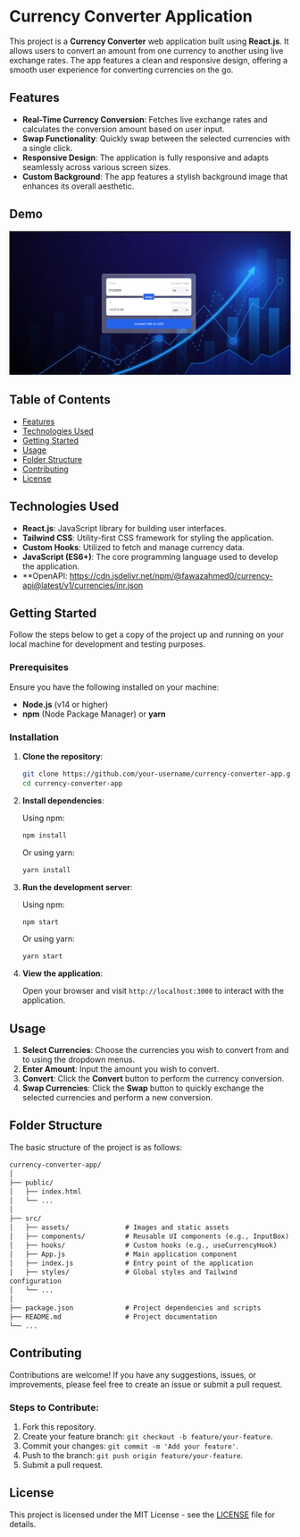  
# Currency Converter Application

This project is a **Currency Converter** web application built using **React.js**. It allows users to convert an amount from one currency to another using live exchange rates. The app features a clean and responsive design, offering a smooth user experience for converting currencies on the go.

## Features

- **Real-Time Currency Conversion**: Fetches live exchange rates and calculates the conversion amount based on user input.
- **Swap Functionality**: Quickly swap between the selected currencies with a single click.
- **Responsive Design**: The application is fully responsive and adapts seamlessly across various screen sizes.
- **Custom Background**: The app features a stylish background image that enhances its overall aesthetic.

## Demo

![App Preview](src/assets/image.png)

## Table of Contents

- [Features](#features)
- [Technologies Used](#technologies-used)
- [Getting Started](#getting-started)
- [Usage](#usage)
- [Folder Structure](#folder-structure)
- [Contributing](#contributing)
- [License](#license)

## Technologies Used

- **React.js**: JavaScript library for building user interfaces.
- **Tailwind CSS**: Utility-first CSS framework for styling the application.
- **Custom Hooks**: Utilized to fetch and manage currency data.
- **JavaScript (ES6+)**: The core programming language used to develop the application.
- **OpenAPI: https://cdn.jsdelivr.net/npm/@fawazahmed0/currency-api@latest/v1/currencies/inr.json

## Getting Started

Follow the steps below to get a copy of the project up and running on your local machine for development and testing purposes.

### Prerequisites

Ensure you have the following installed on your machine:
- **Node.js** (v14 or higher)
- **npm** (Node Package Manager) or **yarn**

### Installation

1. **Clone the repository**:

   ```bash
   git clone https://github.com/your-username/currency-converter-app.git
   cd currency-converter-app
   ```

2. **Install dependencies**:

   Using npm:

   ```bash
   npm install
   ```

   Or using yarn:

   ```bash
   yarn install
   ```

3. **Run the development server**:

   Using npm:

   ```bash
   npm start
   ```

   Or using yarn:

   ```bash
   yarn start
   ```

4. **View the application**:

   Open your browser and visit `http://localhost:3000` to interact with the application.

## Usage

1. **Select Currencies**: Choose the currencies you wish to convert from and to using the dropdown menus.
2. **Enter Amount**: Input the amount you wish to convert.
3. **Convert**: Click the **Convert** button to perform the currency conversion.
4. **Swap Currencies**: Click the **Swap** button to quickly exchange the selected currencies and perform a new conversion.

## Folder Structure

The basic structure of the project is as follows:

```
currency-converter-app/
│
├── public/
│   ├── index.html
│   └── ...
│
├── src/
│   ├── assets/              # Images and static assets
│   ├── components/          # Reusable UI components (e.g., InputBox)
│   ├── hooks/               # Custom hooks (e.g., useCurrencyHook)
│   ├── App.js               # Main application component
│   ├── index.js             # Entry point of the application
│   ├── styles/              # Global styles and Tailwind configuration
│   └── ...
│
├── package.json             # Project dependencies and scripts
├── README.md                # Project documentation
└── ...
```

## Contributing

Contributions are welcome! If you have any suggestions, issues, or improvements, please feel free to create an issue or submit a pull request.

### Steps to Contribute:

1. Fork this repository.
2. Create your feature branch: `git checkout -b feature/your-feature`.
3. Commit your changes: `git commit -m 'Add your feature'`.
4. Push to the branch: `git push origin feature/your-feature`.
5. Submit a pull request.

## License

This project is licensed under the MIT License - see the [LICENSE](LICENSE) file for details.
 
